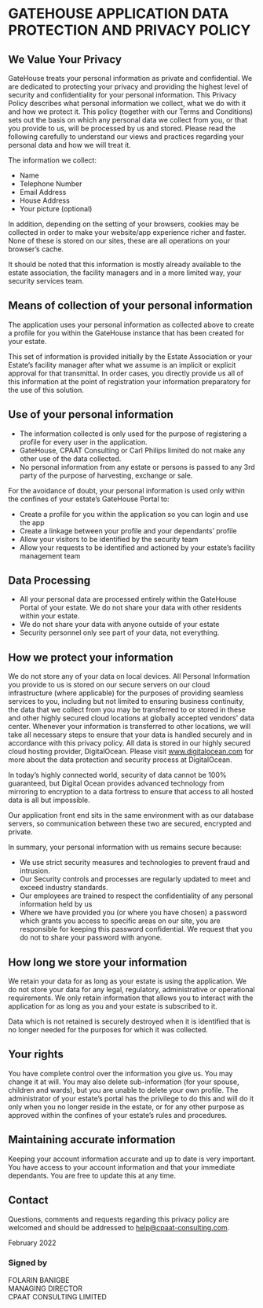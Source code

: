 # GATEHOUSE APPLICATION DATA PROTECTION AND PRIVACY POLICY

## We Value Your Privacy

GateHouse treats your personal information as private and confidential. We are dedicated to protecting your privacy and providing the highest level of security and confidentiality for your personal information. This Privacy Policy describes what personal information we collect, what we do with it and how we protect it.
This policy (together with our Terms and Conditions) sets out the basis on which any personal data we collect from you, or that you provide to us, will be processed by us and stored. Please read the following carefully to understand our views and practices regarding your personal data and how we will treat it.

The information we collect:

- Name
- Telephone Number
- Email Address
- House Address
- Your picture (optional)

In addition, depending on the setting of your browsers, cookies may be collected in order to make your website/app experience richer and faster. None of these is stored on our sites, these are all operations on your browser’s cache.

It should be noted that this information is mostly already available to the estate association, the facility managers and in a more limited way, your security services team.

## Means of collection of your personal information

The application uses your personal information as collected above to create a profile for you within the GateHouse instance that has been created for your estate.

This set of information is provided initially by the Estate Association or your Estate’s facility manager after what we assume is an implicit or explicit approval for that transmittal. In order cases, you directly provide us all of this information at the point of registration your information preparatory for the use of this solution.

## Use of your personal information

- The information collected is only used for the purpose of registering a profile for every user in the application.
- GateHouse, CPAAT Consulting or Carl Philips limited do not make any other use of the data collected.
- No personal information from any estate or persons is passed to any 3rd party of the purpose of harvesting, exchange or sale.

For the avoidance of doubt, your personal information is used only within the confines of your estate’s GateHouse Portal to:

- Create a profile for you within the application so you can login and use the app
- Create a linkage between your profile and your dependants’ profile
- Allow your visitors to be identified by the security team
- Allow your requests to be identified and actioned by your estate’s facility management team

## Data Processing

- All your personal data are processed entirely within the GateHouse Portal of your estate. We do not share your data with other residents within your estate.
- We do not share your data with anyone outside of your estate
- Security personnel only see part of your data, not everything.

## How we protect your information

We do not store any of your data on local devices. All Personal Information you provide to us is stored on our secure servers on our cloud infrastructure (where applicable) for the purposes of providing seamless services to you, including but not limited to ensuring business continuity, the data that we collect from you may be transferred to or stored in these and other highly secured cloud locations at globally accepted vendors' data center. Whenever your information is transferred to other locations, we will take all necessary steps to ensure that your data is handled securely and in accordance with this privacy policy.
All data is stored in our highly secured cloud hosting provider, DigitalOcean. Please visit www.digitalocean.com for more about the data protection and security process at DigitalOcean.

In today’s highly connected world, security of data cannot be 100% guaranteed, but Digital Ocean provides advanced technology from mirroring to encryption to a data fortress to ensure that access to all hosted data is all but impossible.

Our application front end sits in the same environment with as our database servers, so communication between these two are secured, encrypted and private.

In summary, your personal information with us remains secure because:

- We use strict security measures and technologies to prevent fraud and intrusion.
- Our Security controls and processes are regularly updated to meet and exceed industry standards.
- Our employees are trained to respect the confidentiality of any personal information held by us
- Where we have provided you (or where you have chosen) a password which grants you access to specific areas on our site, you are responsible for keeping this password confidential. We request that you do not to share your password with anyone.

## How long we store your information

We retain your data for as long as your estate is using the application. We do not store your data for any legal, regulatory, administrative or operational requirements. We only retain information that allows you to interact with the application for as long as you and your estate is subscribed to it.

Data which is not retained is securely destroyed when it is identified that is no longer needed for the purposes for which it was collected.

## Your rights

You have complete control over the information you give us. You may change it at will. You may also delete sub-information (for your spouse, children and wards), but you are unable to delete your own profile. The administrator of your estate’s portal has the privilege to do this and will do it only when you no longer reside in the estate, or for any other purpose as approved within the confines of your estate’s rules and procedures.

## Maintaining accurate information

Keeping your account information accurate and up to date is very important. You have access to your account information and that your immediate dependants. You are free to update this at any time.

## Contact

Questions, comments and requests regarding this privacy policy are welcomed and should be addressed to help@cpaat-consulting.com.

February 2022

### Signed by

FOLARIN BANIGBE  
MANAGING DIRECTOR  
CPAAT CONSULTING LIMITED
